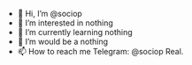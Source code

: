 - 👋 Hi, I’m @sociop
- 👀 I’m interested in nothing
- 🌱 I’m currently learning nothing
- 💞️ I’m would be a nothing
- 📫 How to reach me Telegram: @sociop
Real.

<!---
qjnqjn/qjnqjn is a ✨ special ✨ repository because its `README.md` (this file) appears on your GitHub profile.
You can click the Preview link to take a look at your changes.
--->
